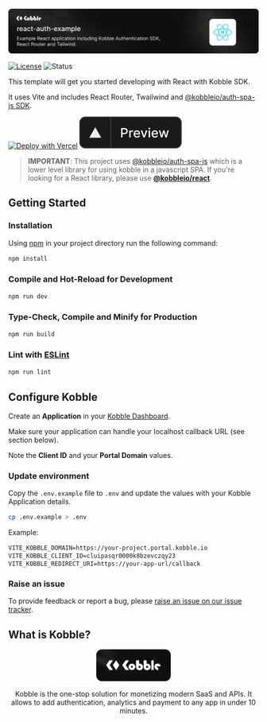 ![React App example with Kobble Authentication for SPA](https://github.com/kobble-io/react-auth-example/blob/main/.readme/banner.png?raw=true)

[![License](https://img.shields.io/:license-mit-blue.svg?style=flat)](https://opensource.org/licenses/MIT)
![Status](https://img.shields.io/:status-stable-green.svg?style=flat)


This template will get you started developing with React with Kobble SDK.

It uses Vite and includes React Router, Twailwind and [@kobbleio/auth-spa-js SDK](https://github.com/kobble-io/auth-spa-js).

[![Deploy with Vercel](https://vercel.com/button)](https://vercel.com/new/clone?repository-url=https%3A%2F%2Fgithub.com%2Fvercel%2Fnext.js%2Ftree%2Fcanary%2Fexamples%2Fhello-world&env=VITE_KOBBLE_DOMAIN,VITE_KOBBLE_CLIENT_ID,VITE_KOBBLE_REDIRECT_URI&envDescription=These%20variables%20can%20be%20obtained%20from%20your%20dashboard%20at%20Kobble.io%20after%20configuring%20your%20new%20OAuth%20Application.&envLink=https%3A%2F%2Fdocs.kobble.io%2Fproduct%2Fauthentication%2Foverview&demo-title=React%20Auth%20Example&demo-description=Example%20React%20application%20including%20Kobble%20Authentication%20SDK%2C%20React%20Router%2C%20and%20Tailwind.&demo-url=https%3A%2F%2Fkobble-react-auth-example.vercel.app&demo-image=https%3A%2F%2Fraw.githubusercontent.com%2Fkobble-io%2Freact-auth-example%2Fea7dacdb664bf29331a03261c51ec3cb8778f90f%2F.readme%2Fscreenshot.png%3Fraw%3Dtrue)
_[![Preview](https://github.com/kobble-io/react-auth-example/blob/main/.readme/preview-btn.svg?raw=true)](https://kobble-react-auth-example.vercel.app)_

> **IMPORTANT**: This project uses [@kobbleio/auth-spa-js](https://github.com/kobble-io/auth-spa-js) which is a lower level library for using kobble in a javascript SPA. If you're looking for a React library, please use **[@kobbleio/react](https://github.com/kobble-io/react)**.

## Getting Started

### Installation

Using [npm](https://npmjs.org) in your project directory run the following command:

```sh
npm install
```

### Compile and Hot-Reload for Development

```sh
npm run dev
```

### Type-Check, Compile and Minify for Production

```sh
npm run build
```

### Lint with [ESLint](https://eslint.org/)

```sh
npm run lint
```

## Configure Kobble

Create an **Application** in your [Kobble Dashboard](https://app.kobble.io/p/applications).

Make sure your application can handle your localhost callback URL (see section below).

Note the **Client ID** and your **Portal Domain** values.

### Update environment

Copy the `.env.example` file to `.env` and update the values with your Kobble Application details.

```bash
cp .env.example > .env
```

Example:
```
VITE_KOBBLE_DOMAIN=https://your-project.portal.kobble.io
VITE_KOBBLE_CLIENT_ID=cluipasqr0000k8bzevczqy23
VITE_KOBBLE_REDIRECT_URI=https://your-app-url/callback
```

### Raise an issue

To provide feedback or report a bug, please [raise an issue on our issue tracker](https://github.com/kobble-io/react-auth-example/issues).

## What is Kobble?

<p align="center">
  <picture>
    <img alt="Kobble Logo" src="https://github.com/kobble-io/react-auth-example/blob/main/.readme/logo.png?raw=true" width="150">
  </picture>
</p>
<p align="center">
 Kobble is the one-stop solution for monetizing modern SaaS and APIs. It allows to add authentication, analytics and payment to any app in under 10 minutes.
</p>

